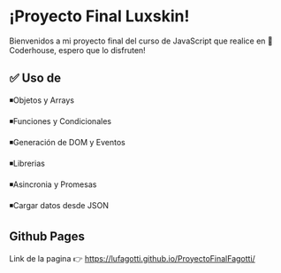 # ¡Proyecto Final Luxskin!
Bienvenidos a mi proyecto final del curso de JavaScript que realice en 🚀Coderhouse, espero que lo disfruten!



## ✅ Uso de
◾Objetos y Arrays

◾Funciones y Condicionales

◾Generación de DOM y Eventos

◾Librerias

◾Asincronia y Promesas

◾Cargar datos desde JSON



## Github Pages

Link de la pagina 👉 https://lufagotti.github.io/ProyectoFinalFagotti/